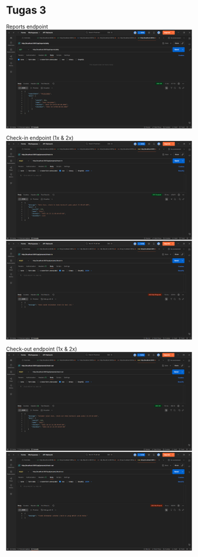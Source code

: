 # Tugas 3

Reports endpoint
![/reports/daily](<ss/Screenshot 2025-10-23 213525.png>)

Check-in endpoint (1x & 2x)
![Check-in 1x](<ss/Screenshot 2025-10-23 213902.png>)
![Check-in 2x](<ss/Screenshot 2025-10-23 214255.png>)

Check-out endpoint (1x & 2x)
![Check-out 1x](<ss/Screenshot 2025-10-23 213918.png>)
![Check-out 2x](<ss/Screenshot 2025-10-23 214315.png>)